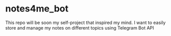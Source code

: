 # notes4me_bot
This repo will be soon my self-project that inspired my mind. I want to easily store and manage my notes on different topics using Telegram Bot API

